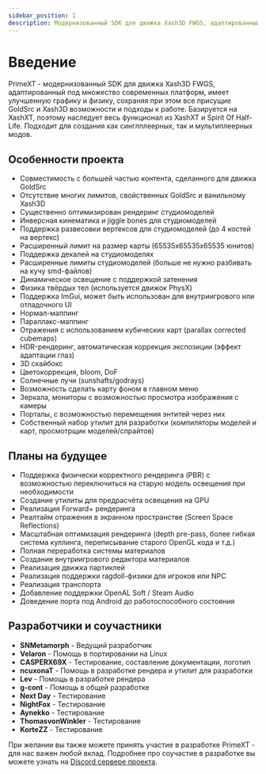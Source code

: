 ```yaml
---
sidebar_position: 1
description: Модернизованный SDK для движка Xash3D FWGS, адаптированный под множество современных платформ, имеет улучшенную графику и физику, сохраняя при этом все присущие GoldSrc и Xash3D возможности и подходы к работе.
---
```


# Введение
PrimeXT - модернизованный SDK для движка Xash3D FWGS, адаптированный под множество современных платформ, имеет улучшенную графику и физику, сохраняя при этом все присущие GoldSrc и Xash3D возможности и подходы к работе. 
Базируется на XashXT, поэтому наследует весь функционал из XashXT и Spirit Of Half-Life. Подходит для создания как синглплеерных, так и мультиплеерных модов.

## Особенности проекта
- Совместимость с большей частью контента, сделанного для движка GoldSrc
- Отсутствие многих лимитов, свойственных GoldSrc и ванильному Xash3D
- Существенно оптимизирован рендеринг студиомоделей
- Инверсная кинематика и jiggle bones для студиомоделей
- Поддержка развесовки вертексов для студиомоделей (до 4 костей на вертекс)
- Расширенный лимит на размер карты (65535x65535x65535 юнитов)
- Поддержка декалей на студиомоделях
- Расширенные лимиты студиомоделей (больше не нужно разбивать на кучу smd-файлов)
- Динамическое освещение с поддержкой затенения
- Физика твёрдых тел (используется движок PhysX)
- Поддержка ImGui, может быть использован для внутриигрового или отладочного UI
- Нормал-маппинг
- Параллакс-маппинг
- Отражения с использованием кубических карт (parallax corrected cubemaps)
- HDR-рендеринг, автоматическая коррекция экспозиции (эффект адаптации глаз)
- 3D скайбокс
- Цветокоррекция, bloom, DoF
- Солнечные лучи (sunshafts/godrays)
- Возможность сделать карту фоном в главном меню
- Зеркала, мониторы с возможностью просмотра изображения с камеры
- Порталы, с возможностью перемещения энтитей через них
- Собственный набор утилит для разработки (компиляторы моделей и карт, просмотрщик моделей/спрайтов)

## Планы на будущее
- Поддержка физически корректного рендеринга (PBR) с возможностью переключиться на старую модель освещения при необходимости
- Создание утилиты для предрасчёта освещения на GPU
- Реализация Forward+ рендеринга
- Реалтайм отражения в экранном пространстве (Screen Space Reflections)
- Масштабная оптимизация рендеринга (depth pre-pass, более гибкая система куллинга, переписывание старого OpenGL кода и т.д.)
- Полная переработка системы материалов
- Создание внутриигрового редактора материалов
- Реализация движка партиклей
- Реализация поддержки ragdoll-физики для игроков или NPC
- Реализация транспорта
- Добавление поддержки OpenAL Soft / Steam Audio
- Доведение порта под Android до работоспособного состояния

## Разработчики и соучастники
- **SNMetamorph** - Ведущий разработчик
- **Velaron** - Помощь в портировании на Linux
- **СASPERX69X** - Тестирование, составление документации, логотип
- **ncuxonaT** - Помощь в разработке рендера и утилит для разработки
- **Lev** - Помощь в разработке рендера
- **g-cont** - Помощь в общей разработке
- **Next Day** - Тестирование
- **NightFox** - Тестирование
- **Aynekko** - Тестирование
- **ThomasvonWinkler** - Тестирование
- **KorteZZ** - Тестирование

При желании вы также можете принять участие в разработке PrimeXT - для нас важен любой вклад. Подробнее
про соучастие в разработке вы можете узнать на [Discord сервере проекта](https://discord.gg/BxQUMUescJ).
